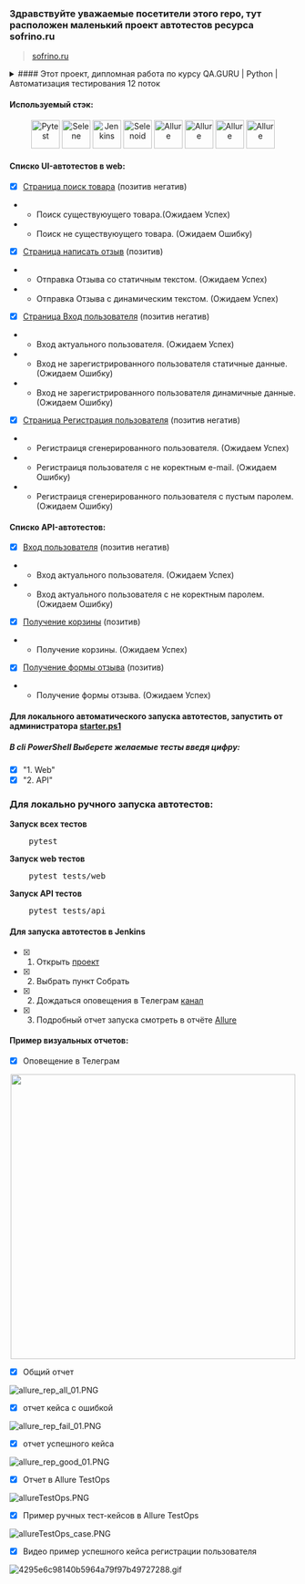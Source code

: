 ### Здравствуйте уважаемые посетители этого repo, тут расположен маленький проект автотестов ресурса sofrino.ru

> <a target="_blank" href="https://sofrino.ru/">sofrino.ru</a>

<details>
  <summary> #### Этот проект, дипломная работа по курсу QA.GURU | Python | Автоматизация тестирования 12 поток</summary>
В этом проект представлены демонстрационные тесты для практики и обучения на курсе.</summary>
</details>

#### Используемый стэк:

<div align="center">
    <img title="Pytest" width="50" src="resources/img/pytest-original-wordmark.svg">
    <img title="Selene" width="50" src="resources/img/selene.png">
    <img title="Jenkins" width="50" height="50" src="resources/img/Jenkins.png">
    <img title="Selenoid" width="50" src="resources/img/Selenoid.png">
    <img title="Allure" width="50" src="resources/img/Allure_Report.png">
    <img title="Allure" width="50" src="resources/img/appium.png">
    <img title="Allure" width="50" src="resources/img/browserstack.png">
    <img title="Allure" width="50" src="resources/img/telegram.png">
</div>

#### Cписко UI-автотестов в web:

- [x] [Страница поиск товара](tests/web/test_find_product.py) (позитив негатив)
-
    * Поиск существуюущего товара.(Ожидаем Успех)
-
    * Поиск не существуюущего товара. (Ожидаем Ошибку)
- [x] [Страница написать отзыв](tests/web/test_review.py) (позитив)
-
    * Отправка Отзыва со статичным текстом. (Ожидаем Успех)
-
    * Отправка Отзыва с динамическим текстом. (Ожидаем Успех)
- [x] [Страница Вход пользователя](tests/web/test_user_login.py) (позитив негатив)
-
    * Вход актуального пользователя. (Ожидаем Успех)
-
    * Вход не зарегистрированного пользователя статичные данные. (Ожидаем Ошибку)
-
    * Вход не зарегистрированного пользователя динамичные данные. (Ожидаем Ошибку)
- [x] [Страница Регистрация пользователя](tests/web/test_register_user.py) (позитив негатив)
-
    * Регистраиця сгенерированного пользователя. (Ожидаем Успех)
-
    * Регистраиця пользователя с не коректным e-mail. (Ожидаем Ошибку)
-
    * Регистраиця сгенерированного пользователя с пустым паролем. (Ожидаем Ошибку)

#### Cписко API-автотестов:

- [x] [Вход пользователя](tests/api/test_login.py) (позитив негатив)
-
    * Вход актуального пользователя. (Ожидаем Успех)
-
    * Вход актуального пользователя с не коректным паролем. (Ожидаем Ошибку)
- [x] [Получение корзины](tests/api/test_get_api.py) (позитив)
-
    * Получение корзины. (Ожидаем Успех)
- [x] [Получение формы отзыва](tests/api/test_get_api.py) (позитив)
-
    * Получение формы отзыва. (Ожидаем Успех)

#### Для локального автоматического запуска автотестов, запустить от администратора [starter.ps1](starter.ps1)

##### В cli PowerShell Выберете желаемые тесты введя цифру:

- [x] "1. Web"
- [x] "2. API"

<h3> Для локально ручного запуска автотестов:</h3>
<p><b>Запуск всех тестов</b></p>
<pre>
    pytest
</pre>
<p><b>Запуск web тестов</b></p>
<pre>
    pytest tests/web
</pre>
<p><b>Запуск API тестов</b></p>
<pre>
    pytest tests/api
</pre>

#### Для запуска автотестов в Jenkins

- [x] 
    1. Открыть <a target="_blank" href="https://jenkins.autotests.cloud/job/C12-jonickc-diplom-TestOps-unit22/">
       проект</a>
- [x] 
    2. Выбрать пункт Собрать
- [x] 
    2. Дождаться оповещения в Tелеграм [канал](https://t.me/+D-lMxBsV3vFhOWUy)
- [x] 
    3. Подробный отчет запуска смотреть в
       отчёте [Allure](https://jenkins.autotests.cloud/job/C12-jonickc-diplom-TestOps-unit22/allure/)

#### Пример визуальных отчетов:

- [x] Оповещение в Телеграм

<div align="center">
    <img width="500" src="resources/img/teleg_report.PNG">
</div>

- [x] Общий отчет

![allure_rep_all_01.PNG](resources/img/allure_rep_all_01.PNG)

- [x] отчет кейса с ошибкой

![allure_rep_fail_01.PNG](resources/img/allure_rep_fail_01.PNG)

- [x] отчет успешного кейса

![allure_rep_good_01.PNG](resources/img/allure_rep_good_01.PNG)

- [x] Отчет в Allure TestOps

![allureTestOps.PNG](resources/img/allureTestOps.PNG)

- [x] Пример ручных тест-кейсов в Allure TestOps

![allureTestOps_case.PNG](resources/img/allureTestOps_case.PNG)

- [x] Видео пример успешного кейса регистрации пользователя

![4295e6c98140b5964a79f97b49727288.gif](resources/img/4295e6c98140b5964a79f97b49727288.gif)
